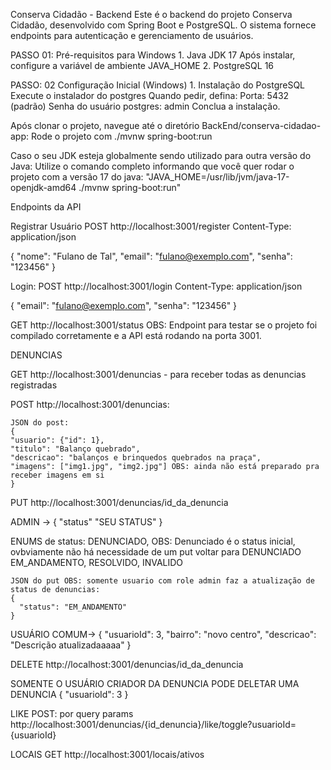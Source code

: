 Conserva Cidadão - Backend
Este é o backend do projeto Conserva Cidadão, desenvolvido com Spring Boot e PostgreSQL. O sistema fornece endpoints para autenticação e gerenciamento de usuários.

PASSO 01:
Pré-requisitos para Windows
    1. Java JDK 17
       Após instalar, configure a variável de ambiente JAVA_HOME
    2. PostgreSQL 16


PASSO: 02
Configuração Inicial (Windows)
    1. Instalação do PostgreSQL
       Execute o instalador do postgres
       Quando pedir, defina:
          Porta: 5432 (padrão)
          Senha do usuário postgres: admin
        Conclua a instalação.

          
Após clonar o projeto, navegue até o diretório BackEnd/conserva-cidadao-app:
Rode o projeto com ./mvnw spring-boot:run

Caso o seu JDK esteja globalmente sendo utilizado para outra versão do Java:
  Utilize o comando completo informando que você quer rodar o projeto com a versão 17 do java:
       "JAVA_HOME=/usr/lib/jvm/java-17-openjdk-amd64 ./mvnw spring-boot:run"

Endpoints da API

Registrar Usuário
POST http://localhost:3001/register
Content-Type: application/json

{
  "nome": "Fulano de Tal",
  "email": "fulano@exemplo.com",
  "senha": "123456"
}

Login:
POST http://localhost:3001/login
Content-Type: application/json

{
  "email": "fulano@exemplo.com",
  "senha": "123456"
}

GET http://localhost:3001/status OBS: Endpoint para testar se o projeto foi compilado corretamente e a API está rodando na porta 3001.


DENUNCIAS

GET http://localhost:3001/denuncias - para receber todas as denuncias registradas

POST http://localhost:3001/denuncias:
    
    JSON do post: 
    {
    "usuario": {"id": 1},
    "titulo": "Balanço quebrado",
    "descricao": "balanços e brinquedos quebrados na praça",
    "imagens": ["img1.jpg", "img2.jpg"] OBS: ainda não está preparado pra receber imagens em si
    }


PUT http://localhost:3001/denuncias/id_da_denuncia

ADMIN ->
{
"status" "SEU STATUS"
}

ENUMS de status:
    DENUNCIADO, OBS: Denunciado é o status inicial, ovbviamente não há necessidade de um put voltar para DENUNCIADO
    EM_ANDAMENTO,
    RESOLVIDO,
    INVALIDO

    JSON do put OBS: somente usuario com role admin faz a atualização de status de denuncias:
    {
      "status": "EM_ANDAMENTO"
    }

USUÁRIO COMUM->
{
    "usuarioId": 3,
    "bairro": "novo centro",
    "descricao": "Descrição atualizadaaaaa"
}


DELETE http://localhost:3001/denuncias/id_da_denuncia

SOMENTE O USUÁRIO CRIADOR DA DENUNCIA PODE DELETAR UMA DENUNCIA
{
    "usuarioId": 3
}


LIKE POST: por query params http://localhost:3001/denuncias/{id_denuncia}/like/toggle?usuarioId={usuarioId}

LOCAIS GET http://localhost:3001/locais/ativos



